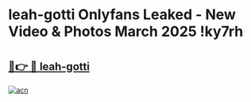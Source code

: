 # leah-gotti Onlyfans Leaked - New Video & Photos March 2025 !ky7rh

# <h2><a href="https://209u0l.iuczelnia.edu.pl?title=leah-gotti&ref=ky7rh">🔗👉 🔴 leah-gotti</a></h2>

[![acn](https://github.com/user-attachments/assets/0f9c940e-d8b0-45ae-aac7-cd30a18b3e1c)](https://209u0l.iuczelnia.edu.pl?title=leah-gotti&ref=ky7rh)

